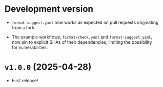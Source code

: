 # Development version

- `format-suggest.yaml` now works as expected on pull requests originating from a fork.

- The example workflows, `format-check.yaml` and `format-suggest.yaml`, now pin to explicit SHAs of their dependencies, limiting the possibility for vulnerabilities.

# `v1.0.0` (2025-04-28)

- First release!
